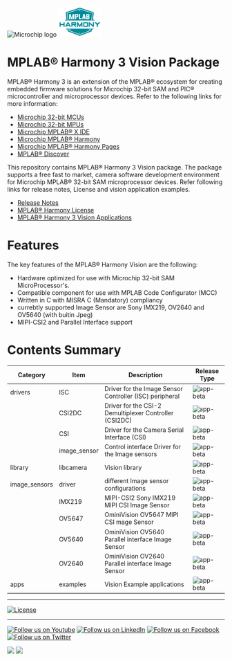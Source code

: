 ﻿![Microchip logo](https://raw.githubusercontent.com/wiki/Microchip-MPLAB-Harmony/Microchip-MPLAB-Harmony.github.io/images/microchip_logo.png)
![Microchip Technology](./images/mh.png)

# MPLAB® Harmony 3 Vision Package

MPLAB® Harmony 3 is an extension of the MPLAB® ecosystem for creating
embedded firmware solutions for Microchip 32-bit SAM and PIC® microcontroller
and microprocessor devices.  Refer to the following links for more information:
 - [Microchip 32-bit MCUs](https://www.microchip.com/design-centers/32-bit)
 - [Microchip 32-bit MPUs](https://www.microchip.com/design-centers/32-bit-mpus)
 - [Microchip MPLAB® X IDE](https://www.microchip.com/mplab/mplab-x-ide)
 - [Microchip MPLAB® Harmony](https://www.microchip.com/mplab/mplab-harmony)
 - [Microchip MPLAB® Harmony Pages](https://microchip-mplab-harmony.github.io/)
 - [MPLAB® Discover](https://mplab-discover.microchip.com/v1/itemtype/com.microchip.ide.project?s0=Legato)

This repository contains MPLAB® Harmony 3 Vision package. The package supports a free fast to market,
camera software development environment for Microchip MPLAB® 32-bit SAM microprocessor devices. Refer 
following links for release notes, License and vision application examples.
 - [Release Notes](./release_notes.md)
 - [MPLAB® Harmony License](./mplab_harmony_license.md)
 - [MPLAB® Harmony 3 Vision Applications]()
 
# Features

The key features of the MPLAB® Harmony Vision are the following:

- Hardware optimized for use with Microchip 32-bit SAM MicroProcessor's.
- Compatible component for use with MPLAB Code Configurator (MCC)
- Written in C with MISRA C (Mandatory) compliancy
- currebtly supported Image Sensor are Sony IMX219, OV2640 and OV5640 (with buitin Jpeg)
- MIPI-CSI2 and Parallel Interface support

# Contents Summary

| Category | Item | Description | Release Type |
| --- | --- | ---- |---- |
| drivers|  ISC | Driver for the Image Sensor Controller (ISC) peripheral | ![app-beta](https://img.shields.io/badge/tool-beta-orange?style=plastic) |
|      |   CSI2DC | Driver for the CSI-2 Demultiplexer Controller (CSI2DC) |![app-beta](https://img.shields.io/badge/tool-beta-orange?style=plastic) |
|      |   CSI |  Driver for the Camera Serial Interface (CSI) | ![app-beta](https://img.shields.io/badge/driver-beta-orange?style=plastic) |
|      |   image_sensor | Control interface Driver for the Image sensors | ![app-beta](https://img.shields.io/badge/tool-beta-orange?style=plastic) |
| library    | libcamera | Vision library | ![app-beta](https://img.shields.io/badge/library-beta-orange?style=plastic) |
| image_sensors | driver | different Image sensor configurations| ![app-beta](https://img.shields.io/badge/tool-beta-orange?style=plastic) |
|      | IMX219 | MIPI-CSI2 Sony IMX219 MIPI CSI Image Sensor |![app-beta](https://img.shields.io/badge/tool-beta-orange?style=plastic) |
|      | OV5647 | OminiVision OV5647 MIPI CSI mage Sensor |![app-beta](https://img.shields.io/badge/tool-beta-orange?style=plastic) |
|      | OV5640 | OminiVision OV5640 Parallel interface Image Sensor |![app-beta](https://img.shields.io/badge/tool-beta-orange?style=plastic) |
|      | OV2640 | OminiVision OV2640 Parallel interface Image Sensor |![app-beta](https://img.shields.io/badge/tool-beta-orange?style=plastic) |
| apps | examples | Vision Example applications | ![app-beta](https://img.shields.io/badge/tool-beta-orange?style=plastic) |

____

[![License](https://img.shields.io/badge/license-Harmony%20license-orange.svg)](https://github.com/Microchip-MPLAB-Harmony/gfx/blob/master/mplab_harmony_license.md)

____

[![Follow us on Youtube](https://img.shields.io/badge/Youtube-Follow%20us%20on%20Youtube-red.svg)](https://www.youtube.com/user/MicrochipTechnology)
[![Follow us on LinkedIn](https://img.shields.io/badge/LinkedIn-Follow%20us%20on%20LinkedIn-blue.svg)](https://www.linkedin.com/company/microchip-technology)
[![Follow us on Facebook](https://img.shields.io/badge/Facebook-Follow%20us%20on%20Facebook-blue.svg)](https://www.facebook.com/microchiptechnology/)
[![Follow us on Twitter](https://img.shields.io/twitter/follow/MicrochipTech.svg?style=social)](https://twitter.com/MicrochipTech)

[![](https://img.shields.io/github/stars/Microchip-MPLAB-Harmony/gfx.svg?style=social)]()
[![](https://img.shields.io/github/watchers/Microchip-MPLAB-Harmony/gfx.svg?style=social)]()

